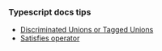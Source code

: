 ### Typescript docs tips

- [Discriminated Unions or Tagged Unions](https://www.typescriptlang.org/docs/handbook/typescript-in-5-minutes-func.html#discriminated-unions)
- [Satisfies operator](https://www.typescriptlang.org/docs/handbook/release-notes/typescript-4-9.html#the-satisfies-operator)
